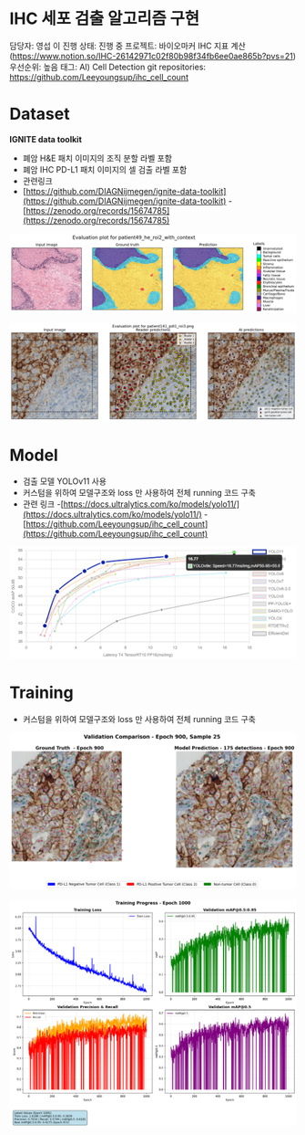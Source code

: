 # IHC 세포 검출 알고리즘 구현

담당자: 영섭 이
진행 상태: 진행 중
프로젝트: 바이오마커 IHC 지표 계산 (https://www.notion.so/IHC-26142971c02f80b98f34fb6ee0ae865b?pvs=21)
우선순위: 높음
태그: AI) Cell Detection
git repositories: https://github.com/Leeyoungsup/ihc_cell_count

# Dataset

**IGNITE data toolkit**

- 폐암 H&E 패치 이미지의 조직 분할 라벨 포함
- 폐암 IHC PD-L1 패치 이미지의 셀 검출 라벨 포함
- 관련링크
- [https://github.com/DIAGNijmegen/ignite-data-toolkit](https://github.com/DIAGNijmegen/ignite-data-toolkit)
-[https://zenodo.org/records/15674785](https://zenodo.org/records/15674785)

![patient49_he_roi2_with_context.png](patient49_he_roi2_with_context.png)

![patient141_pdl1_roi3.png](patient141_pdl1_roi3.png)

# Model

- 검출 모델 YOLOv11 사용
- 커스텀을 위하여 모델구조와 loss 만 사용하여  전체 running 코드 구축
- 관련 링크
-[https://docs.ultralytics.com/ko/models/yolo11/](https://docs.ultralytics.com/ko/models/yolo11/)
-[https://github.com/Leeyoungsup/ihc_cell_count](https://github.com/Leeyoungsup/ihc_cell_count)

![image.png](image.png)

# Training

- 커스텀을 위하여 모델구조와 loss 만 사용하여  전체 running 코드 구축

![image.png](image%201.png)

![image.png](image%202.png)
